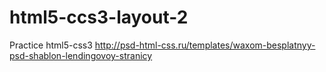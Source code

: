 # html5-ccs3-layout-2
Practice html5-css3 http://psd-html-css.ru/templates/waxom-besplatnyy-psd-shablon-lendingovoy-stranicy
